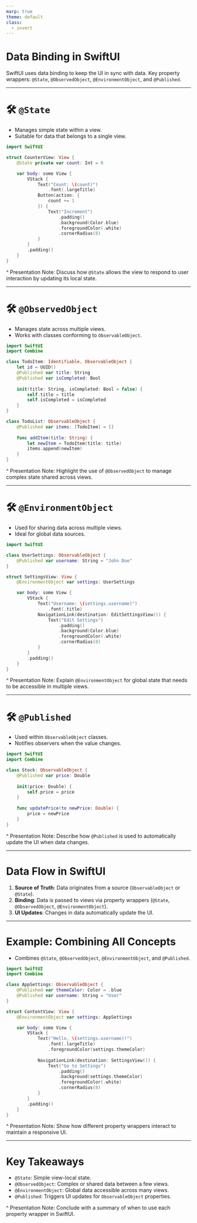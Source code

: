 ```yaml
---
marp: true
theme: default
class:
  - invert
---
```


# Data Binding in SwiftUI

SwiftUI uses data binding to keep the UI in sync with data. Key property wrappers: `@State`, `@ObservedObject`, `@EnvironmentObject`, and `@Published`.

---

# 🛠️ `@State`

- Manages simple state within a view.
- Suitable for data that belongs to a single view.

```swift
import SwiftUI

struct CounterView: View {
    @State private var count: Int = 0

    var body: some View {
        VStack {
            Text("Count: \(count)")
                .font(.largeTitle)
            Button(action: {
                count += 1
            }) {
                Text("Increment")
                    .padding()
                    .background(Color.blue)
                    .foregroundColor(.white)
                    .cornerRadius(8)
            }
        }
        .padding()
    }
}
```

^ Presentation Note: Discuss how `@State` allows the view to respond to user interaction by updating its local state.

---

# 🛠️ `@ObservedObject`

- Manages state across multiple views.
- Works with classes conforming to `ObservableObject`.

```swift
import SwiftUI
import Combine

class TodoItem: Identifiable, ObservableObject {
    let id = UUID()
    @Published var title: String
    @Published var isCompleted: Bool
    
    init(title: String, isCompleted: Bool = false) {
        self.title = title
        self.isCompleted = isCompleted
    }
}

class TodoList: ObservableObject {
    @Published var items: [TodoItem] = []
    
    func addItem(title: String) {
        let newItem = TodoItem(title: title)
        items.append(newItem)
    }
}
```

^ Presentation Note: Highlight the use of `@ObservedObject` to manage complex state shared across views.

---

# 🛠️ `@EnvironmentObject`

- Used for sharing data across multiple views.
- Ideal for global data sources.

```swift
import SwiftUI

class UserSettings: ObservableObject {
    @Published var username: String = "John Doe"
}

struct SettingsView: View {
    @EnvironmentObject var settings: UserSettings

    var body: some View {
        VStack {
            Text("Username: \(settings.username)")
                .font(.title)
            NavigationLink(destination: EditSettingsView()) {
                Text("Edit Settings")
                    .padding()
                    .background(Color.blue)
                    .foregroundColor(.white)
                    .cornerRadius(8)
            }
        }
        .padding()
    }
}
```

^ Presentation Note: Explain `@EnvironmentObject` for global state that needs to be accessible in multiple views.

---

# 🛠️ `@Published`

- Used within `ObservableObject` classes.
- Notifies observers when the value changes.

```swift
import SwiftUI
import Combine

class Stock: ObservableObject {
    @Published var price: Double
    
    init(price: Double) {
        self.price = price
    }
    
    func updatePrice(to newPrice: Double) {
        price = newPrice
    }
}
```

^ Presentation Note: Describe how `@Published` is used to automatically update the UI when data changes.

---

# Data Flow in SwiftUI

1. **Source of Truth**: Data originates from a source (`ObservableObject` or `@State`).
2. **Binding**: Data is passed to views via property wrappers (`@State`, `@ObservedObject`, `@EnvironmentObject`).
3. **UI Updates**: Changes in data automatically update the UI.

---

# Example: Combining All Concepts

- Combines `@State`, `@ObservedObject`, `@EnvironmentObject`, and `@Published`.

```swift
import SwiftUI
import Combine

class AppSettings: ObservableObject {
    @Published var themeColor: Color = .blue
    @Published var username: String = "User"
}

struct ContentView: View {
    @EnvironmentObject var settings: AppSettings

    var body: some View {
        VStack {
            Text("Hello, \(settings.username)!")
                .font(.largeTitle)
                .foregroundColor(settings.themeColor)
            
            NavigationLink(destination: SettingsView()) {
                Text("Go to Settings")
                    .padding()
                    .background(settings.themeColor)
                    .foregroundColor(.white)
                    .cornerRadius(8)
            }
        }
        .padding()
    }
}
```

^ Presentation Note: Show how different property wrappers interact to maintain a responsive UI.

---

# Key Takeaways

- `@State`: Simple view-local state.
- `@ObservedObject`: Complex or shared data between a few views.
- `@EnvironmentObject`: Global data accessible across many views.
- `@Published`: Triggers UI updates for `ObservableObject` properties.

^ Presentation Note: Conclude with a summary of when to use each property wrapper in SwiftUI.
```